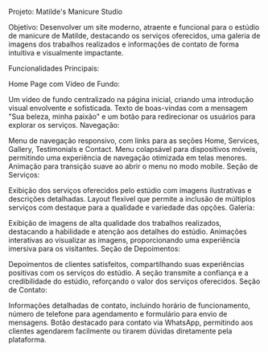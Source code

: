 Projeto: Matilde's Manicure Studio

Objetivo:
Desenvolver um site moderno, atraente e funcional para o estúdio de manicure de Matilde, destacando os serviços oferecidos, uma galeria de imagens dos trabalhos realizados e informações de contato de forma intuitiva e visualmente impactante.

Funcionalidades Principais:

Home Page com Vídeo de Fundo:

Um vídeo de fundo centralizado na página inicial, criando uma introdução visual envolvente e sofisticada.
Texto de boas-vindas com a mensagem "Sua beleza, minha paixão" e um botão para redirecionar os usuários para explorar os serviços.
Navegação:

Menu de navegação responsivo, com links para as seções Home, Services, Gallery, Testimonials e Contact.
Menu colapsável para dispositivos móveis, permitindo uma experiência de navegação otimizada em telas menores.
Animação para transição suave ao abrir o menu no modo mobile.
Seção de Serviços:

Exibição dos serviços oferecidos pelo estúdio com imagens ilustrativas e descrições detalhadas.
Layout flexível que permite a inclusão de múltiplos serviços com destaque para a qualidade e variedade das opções.
Galeria:

Exibição de imagens de alta qualidade dos trabalhos realizados, destacando a habilidade e atenção aos detalhes do estúdio.
Animações interativas ao visualizar as imagens, proporcionando uma experiência imersiva para os visitantes.
Seção de Depoimentos:

Depoimentos de clientes satisfeitos, compartilhando suas experiências positivas com os serviços do estúdio.
A seção transmite a confiança e a credibilidade do estúdio, reforçando o valor dos serviços oferecidos.
Seção de Contato:

Informações detalhadas de contato, incluindo horário de funcionamento, número de telefone para agendamento e formulário para envio de mensagens.
Botão destacado para contato via WhatsApp, permitindo aos clientes agendarem facilmente ou tirarem dúvidas diretamente pela plataforma.
